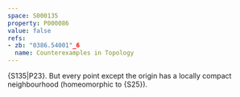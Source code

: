 ```yaml
---
space: S000135
property: P000086
value: false
refs:
- zb: "0386.54001"_6
  name: Counterexamples in Topology
---
```


{S135|P23}. But every point
except the origin has a locally compact neighbourhood (homeomorphic to {S25}).
